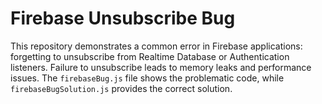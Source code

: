 # Firebase Unsubscribe Bug
This repository demonstrates a common error in Firebase applications: forgetting to unsubscribe from Realtime Database or Authentication listeners.  Failure to unsubscribe leads to memory leaks and performance issues. The `firebaseBug.js` file shows the problematic code, while `firebaseBugSolution.js` provides the correct solution.